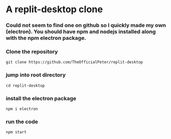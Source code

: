 # A replit-desktop clone 

### Could not seem to find one on github so I quickly made my own (electron). You should have npm and nodejs installed along with the npm electron package.

### Clone the repository
```
git clone https://github.com/TheOfficialPeter/replit-desktop
```

### jump into root directory
```
cd replit-desktop
```

### install the electron package
```
npm i electron
```

### run the code
```
npm start
```
